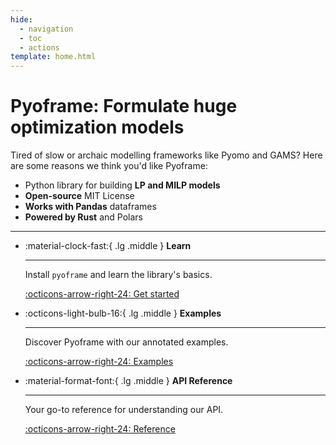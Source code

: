 ```yaml
---
hide:
  - navigation
  - toc
  - actions
template: home.html
---
```

# Pyoframe: Formulate huge optimization models 

Tired of slow or archaic modelling frameworks like Pyomo and GAMS? 
Here are some reasons we think you'd like Pyoframe:

- Python library for building **LP and MILP models**
- **Open-source** MIT License
- **Works with Pandas** dataframes
- **Powered by Rust** and Polars

---

<div class="grid cards" markdown>

-   :material-clock-fast:{ .lg .middle } __Learn__

    ---

    Install `pyoframe` and learn the library's basics.

    [:octicons-arrow-right-24: Get started](./learn/01_getting-started/01_installation.md)

-   :octicons-light-bulb-16:{ .lg .middle } __Examples__

    ---

    Discover Pyoframe with our annotated examples.

    [:octicons-arrow-right-24: Examples](./examples/index.md)

<!-- -   :fontawesome-brands-markdown:{ .lg .middle } __Why Pyoframe?__

    ---

    Compare our speed and memory-usage to other libraries and prepare to be amazed.

    [:octicons-arrow-right-24: Benchmarks](#)

-   :material-scale-balance:{ .lg .middle } __Deep dive__

    ---
    Understand our unique approach to building models with Polars dataframes. 
    
    [:octicons-arrow-right-24: Deep dive](#) -->

-   :material-format-font:{ .lg .middle } __API Reference__

    ---

    Your go-to reference for understanding our API.

    [:octicons-arrow-right-24: Reference](./reference/)

</div>
